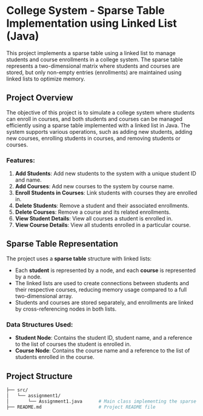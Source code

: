 # College System - Sparse Table Implementation using Linked List (Java)

This project implements a sparse table using a linked list to manage students and course enrollments in a college system. The sparse table represents a two-dimensional matrix where students and courses are stored, but only non-empty entries (enrollments) are maintained using linked lists to optimize memory.

## Project Overview

The objective of this project is to simulate a college system where students can enroll in courses, and both students and courses can be managed efficiently using a sparse table implemented with a linked list in Java. The system supports various operations, such as adding new students, adding new courses, enrolling students in courses, and removing students or courses.

### Features:
1. **Add Students**: Add new students to the system with a unique student ID and name.
2. **Add Courses**: Add new courses to the system by course name.
3. **Enroll Students in Courses**: Link students with courses they are enrolled in.
4. **Delete Students**: Remove a student and their associated enrollments.
5. **Delete Courses**: Remove a course and its related enrollments.
6. **View Student Details**: View all courses a student is enrolled in.
7. **View Course Details**: View all students enrolled in a particular course.

## Sparse Table Representation

The project uses a **sparse table** structure with linked lists:
- Each **student** is represented by a node, and each **course** is represented by a node.
- The linked lists are used to create connections between students and their respective courses, reducing memory usage compared to a full two-dimensional array.
- Students and courses are stored separately, and enrollments are linked by cross-referencing nodes in both lists.

### Data Structures Used:
- **Student Node**: Contains the student ID, student name, and a reference to the list of courses the student is enrolled in.
- **Course Node**: Contains the course name and a reference to the list of students enrolled in the course.

## Project Structure

```bash
├── src/
│   └── assignment1/
│       └── Assignment1.java      # Main class implementing the sparse table using linked list
├── README.md                     # Project README file
